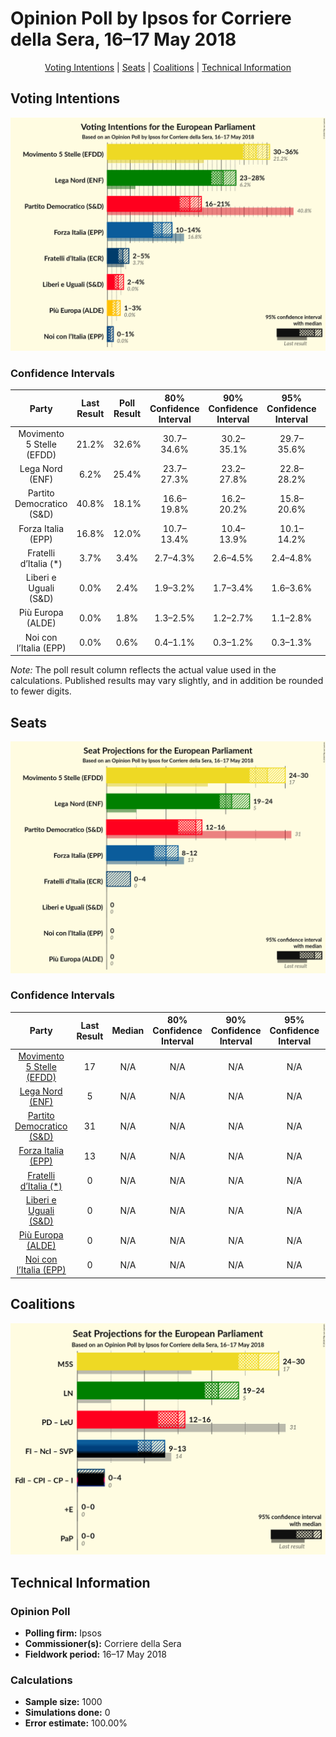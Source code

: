 # Opinion Poll by Ipsos for Corriere della Sera, 16–17 May 2018

<p align="center"><a href="#voting-intentions">Voting Intentions</a> | <a href="#seats">Seats</a> | <a href="#coalitions">Coalitions</a> | <a href="#technical-information">Technical Information</a></p>

## Voting Intentions

![Graph with voting intentions not yet produced](2018-05-17-Ipsos.png "Voting Intentions")

### Confidence Intervals

| Party | Last Result | Poll Result | 80% Confidence Interval | 90% Confidence Interval | 95% Confidence Interval | 99% Confidence Interval |
|:-----:|:-----------:|:-----------:|:-----------------------:|:-----------------------:|:-----------------------:|:-----------------------:|
| Movimento 5 Stelle (EFDD) | 21.2% | 32.6% | 30.7–34.6% |30.2–35.1% |29.7–35.6% |28.9–36.5% |
| Lega Nord (ENF) | 6.2% | 25.4% | 23.7–27.3% |23.2–27.8% |22.8–28.2% |22.0–29.1% |
| Partito Democratico (S&D) | 40.8% | 18.1% | 16.6–19.8% |16.2–20.2% |15.8–20.6% |15.1–21.4% |
| Forza Italia (EPP) | 16.8% | 12.0% | 10.7–13.4% |10.4–13.9% |10.1–14.2% |9.6–14.9% |
| Fratelli d’Italia (*) | 3.7% | 3.4% | 2.7–4.3% |2.6–4.5% |2.4–4.8% |2.1–5.2% |
| Liberi e Uguali (S&D) | 0.0% | 2.4% | 1.9–3.2% |1.7–3.4% |1.6–3.6% |1.4–4.0% |
| Più Europa (ALDE) | 0.0% | 1.8% | 1.3–2.5% |1.2–2.7% |1.1–2.8% |1.0–3.2% |
| Noi con l’Italia (EPP) | 0.0% | 0.6% | 0.4–1.1% |0.3–1.2% |0.3–1.3% |0.2–1.6% |

*Note:* The poll result column reflects the actual value used in the calculations. Published results may vary slightly, and in addition be rounded to fewer digits.

## Seats

![Graph with seats not yet produced](2018-05-17-Ipsos-seats.png "Seats")

### Confidence Intervals

| Party | Last Result | Median | 80% Confidence Interval | 90% Confidence Interval | 95% Confidence Interval | 99% Confidence Interval |
|:-----:|:-----------:|:------:|:-----------------------:|:-----------------------:|:-----------------------:|:-----------------------:|
| <a href="#movimento-5-stelle-(efdd)">Movimento 5 Stelle (EFDD)</a> | 17 | N/A | N/A |N/A |N/A |N/A |
| <a href="#lega-nord-(enf)">Lega Nord (ENF)</a> | 5 | N/A | N/A |N/A |N/A |N/A |
| <a href="#partito-democratico-(s&d)">Partito Democratico (S&D)</a> | 31 | N/A | N/A |N/A |N/A |N/A |
| <a href="#forza-italia-(epp)">Forza Italia (EPP)</a> | 13 | N/A | N/A |N/A |N/A |N/A |
| <a href="#fratelli-d’italia-(*)">Fratelli d’Italia (*)</a> | 0 | N/A | N/A |N/A |N/A |N/A |
| <a href="#liberi-e-uguali-(s&d)">Liberi e Uguali (S&D)</a> | 0 | N/A | N/A |N/A |N/A |N/A |
| <a href="#più-europa-(alde)">Più Europa (ALDE)</a> | 0 | N/A | N/A |N/A |N/A |N/A |
| <a href="#noi-con-l’italia-(epp)">Noi con l’Italia (EPP)</a> | 0 | N/A | N/A |N/A |N/A |N/A |


## Coalitions

![Graph with coalitions seats not yet produced](2018-05-17-Ipsos-coalitions-seats.png "Coalitions Seats")


## Technical Information

### Opinion Poll

+ **Polling firm:** Ipsos
+ **Commissioner(s):** Corriere della Sera
+ **Fieldwork period:** 16–17 May 2018

### Calculations

+ **Sample size:** 1000
+ **Simulations done:** 0
+ **Error estimate:** 100.00%

